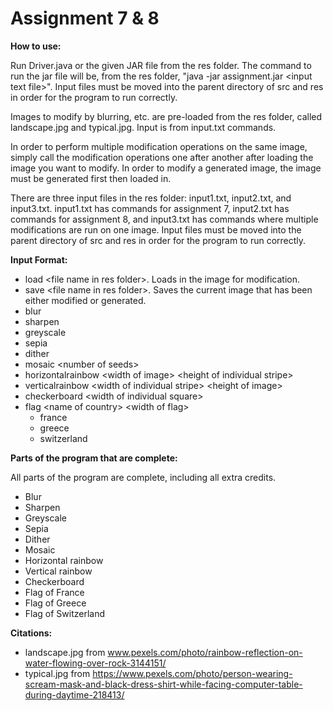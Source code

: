 # Assignment 7 & 8

**How to use:**

Run Driver.java or the given JAR file from the res folder. 
The command to run the jar file will be, from the res folder, "java -jar assignment.jar \<input text file\>". Input files must be moved into the parent directory of src and res in order for the program to run correctly.

Images to modify by blurring, etc. are pre-loaded from the res folder, called landscape.jpg and typical.jpg. Input is from input.txt commands.

In order to perform multiple modification operations on the same image, simply call the modification operations one after another after loading the image you want to modify. In order to modify a generated image, the image must be generated first then loaded in. 

There are three input files in the res folder: input1.txt, input2.txt, and input3.txt. input1.txt has commands for assignment 7, input2.txt has commands for assignment 8, and input3.txt has commands where multiple modifications are run on one image. Input files must be moved into the parent directory of src and res in order for the program to run correctly.

**Input Format:**

* load \<file name in res folder\>. Loads in the image for modification.
* save \<file name in res folder\>. Saves the current image that has been either modified or generated.
* blur
* sharpen
* greyscale
* sepia
* dither
* mosaic \<number of seeds\>
* horizontalrainbow \<width of image\> \<height of individual stripe\>
* verticalrainbow \<width of individual stripe\> \<height of image\>
* checkerboard \<width of individual square\>
* flag \<name of country\> \<width of flag\>
  * france
  * greece
  * switzerland

**Parts of the program that are complete:**

All parts of the program are complete, including all extra credits.

* Blur
* Sharpen
* Greyscale
* Sepia
* Dither
* Mosaic
* Horizontal rainbow
* Vertical rainbow
* Checkerboard
* Flag of France
* Flag of Greece
* Flag of Switzerland

**Citations:**

* landscape.jpg from www.pexels.com/photo/rainbow-reflection-on-water-flowing-over-rock-3144151/
* typical.jpg from https://www.pexels.com/photo/person-wearing-scream-mask-and-black-dress-shirt-while-facing-computer-table-during-daytime-218413/
